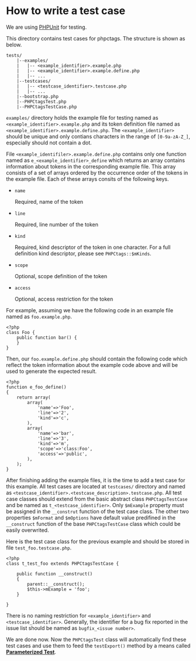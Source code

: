How to write a test case
========================

We are using [PHPUnit][] for testing.

[PHPUnit]:https://github.com/sebastianbergmann/phpunit/

This directory contains test cases for phpctags. The structure is shown as
below.

```
tests/
    |--examples/
    |   |-- <example_identifier>.example.php
    |   |-- <example_identifier>.example.define.php
    |   |-- ...
    |--testcases/
    |   |-- <testcase_identifier>.testcase.php
    |   |-- ...
    |--bootstrap.php
    |--PHPCtagsTest.php
    |--PHPCtagsTestCase.php
````

`examples/` directory holds the example file for testing named as
`<example_identifier>.example.php` and its token definition file named
as `<example_identifier>.example.define.php`. The `<example_identifier>`
should be unique and only contians characters in the range of `[0-9a-zA-Z_]`,
especially should not contain a dot.

File `<example_identifiler>.example.define.php` contains only one function
named as `e_<example_identifier>_define` which returns an array contains
information about tokens in the corresponding example file. This array consists
of a set of arrays ordered by the occurrence order of the tokens in the example
file. Each of these arrays consits of the following keys.

* `name`

    Required, name of the token

* `line`

    Required, line number of the token

* `kind`

    Required, kind descriptor of the token in one character.
    For a full definition kind descriptor, please see `PHPCtags::$mKinds`.

* `scope`

    Optional, scope definition of the token

* `access`

    Optional, access restriction for the token

For example, assuming we have the following code in an example file named as
`foo.example.php`.

```
<?php
class Foo {
    public function bar() {
    }
}
```

Then, our `foo.example.define.php` should contain the following code which
reflect the token information about the example code above and will be used
to generate the expected result.

```
<?php
function e_foo_define()
{
    return array(
        array(
            'name'=>'Foo',
            'line'=>'2',
            'kind'=>'c',
        ),
        array(
            'name'=>'bar',
            'line'=>'3',
            'kind'=>'m',
            'scope'=>'class:Foo',
            'access'=>'public',
        ),
    );
}
```

After finishing adding the example files, it is the time to add a test case for
this example. All test cases are located at `testcases/` directory and named
as `<testcase_identifier>.<testcase_description>.testcase.php`. All test case
classes should extend from the basic abstract class `PHPCtagsTestCase` and be
named as `t_<testcase_identifier>`. Only `$mExample` property must be assigned
in the `__construt` function of the test case class. The other two properties
`$mFormat` and `$mOptions` have default value predifined in the `__construct`
function of the base `PHPCtagsTestCase` class which could be easily overwrited.

Here is the test case class for the previous example and should be stored in
file `test_foo.testcase.php`.

```
<?php
class t_test_foo extends PHPCtagsTestCase {

    public function __construct()
    {
        parent::__construct();
        $this->mExample = 'foo';
    }

}
```

There is no naming restriction for `<example_identifier>` and
`<testcase_identifier>`. Generally, the identifier for a bug fix reported in
the issue list should be named as `bugfix_<issue number>`.

We are done now. Now the `PHPCtagsTest` class will automatically find these
test cases and use them to feed the `testExport()` method by a means called
__[Parameterized Test][]__.

[Parameterized Test]:http://xunitpatterns.com/Parameterized%20Test.html
